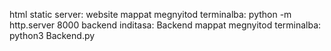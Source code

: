 html static server: website mappat megnyitod terminalba: python -m http.server 8000
backend inditasa: Backend mappat megnyitod terminalba: python3 Backend.py
